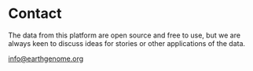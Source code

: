 # Contact

The data from this platform are open source and free to use, but we
are always keen to discuss ideas for stories or other applications of the
data.

<a class="amw-mail-link" href="mailtio:info@earthgenome.org">info@earthgenome.org</a>

